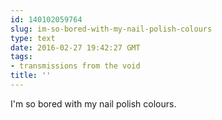 ```yaml
---
id: 140102059764
slug: im-so-bored-with-my-nail-polish-colours
type: text
date: 2016-02-27 19:42:27 GMT
tags:
- transmissions from the void
title: ''
---
```

I'm so bored with my nail polish colours.